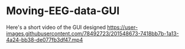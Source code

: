 # Moving-EEG-data-GUI

Here's a short video of the GUI designed
https://user-images.githubusercontent.com/78492723/201548673-7418bb7b-1a13-4a24-bb38-de077fb3df47.mp4
